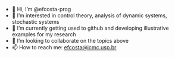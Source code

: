 - 👋 Hi, I’m @efcosta-prog
- 👀 I’m interested in control theory, analysis of dynamic systems, stochastic systems
- 🌱 I’m currently getting used to github and developing illustrative examples for my research
- 💞️ I’m looking to collaborate on the topics above
- 📫 How to reach me: efcosta@icmc.usp.br


<!---
efcosta-prog/efcosta-prog is a ✨ special ✨ repository because its `README.md` (this file) appears on your GitHub profile.
You can click the Preview link to take a look at your changes.
--->
